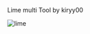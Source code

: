 Lime multi Tool by kiryy00

![lime](https://github.com/kiryy00/lime-/assets/161204890/e30fa527-6438-45c5-929f-beed6dec7a8d)

